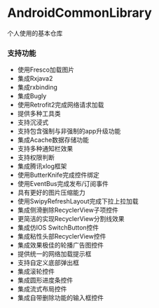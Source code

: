 # AndroidCommonLibrary
个人使用的基本仓库

### 支持功能
* 使用Fresco加载图片
* 集成Rxjava2
* 集成rxbinding
* 集成Bugly
* 使用Retrofit2完成网络请求加载
* 提供多种工具类
* 支持沉浸式
* 支持包含强制与非强制的app升级功能
* 集成Acache数据存储功能
* 支持多种通知栏效果
* 支持权限判断
* 集成腾讯xlog框架
* 使用ButterKnife完成控件绑定
* 使用EventBus完成发布/订阅事件
* 具有更好的图片压缩能力
* 使用SwipyRefreshLayout完成下拉上拉加载
* 集成侧滑删除RecyclerView子项控件
* 更简洁的实现RecyclerView分割线效果
* 集成仿IOS SwitchButton控件
* 集成粘性头部RecyclerView控件
* 集成效果极佳的轮播广告图控件
* 提供统一的网络加载提示框
* 支持自定义底部弹出框
* 集成滚轮控件
* 集成圆形进度条控件
* 集成流式布局控件
* 集成自带删除功能的输入框控件